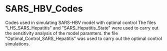 # SARS_HBV_Codes
Codes used in simulating SARS-HBV model with optimal control
The files "LHS_SARS_Hepatitis" and  "SARS_Hepatitis_State" were used to carry out the sensitivity analysis of the model paramters.
the file "Optimal_Control_SARS_Hepatitis" was used to carry out the optimal control simulations. 
